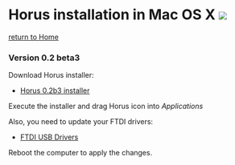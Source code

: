 # Horus installation in Mac OS X ![][macosx-logo]

[return to Home](../../README.md)

### Version 0.2 beta3

Download Horus installer:

* [Horus 0.2b3 installer](https://github.com/bqlabs/horus/releases/download/0.2b3/Horus_0.2b3.dmg)

Execute the installer and drag Horus icon into *Applications*

Also, you need to update your FTDI drivers:

* [FTDI USB Drivers](http://www.ftdichip.com/Drivers/VCP/MacOSX/FTDIUSBSerialDriver_v2_3.dmg)

Reboot the computer to apply the changes.

[macosx-logo]: ../images/macosx.png
